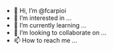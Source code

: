 - 👋 Hi, I’m @fcarpioi
- 👀 I’m interested in ...
- 🌱 I’m currently learning ...
- 💞️ I’m looking to collaborate on ...
- 📫 How to reach me ...

<!---
fcarpioi/fcarpioi is a ✨ special ✨ repository because its `README.md` (this file) appears on your GitHub profile.
You can click the Preview link to take a look at your changes.
--->
